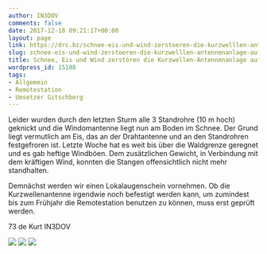 ```yaml
---
author: IN3DOV
comments: false
date: 2017-12-18 09:21:17+00:00
layout: page
link: https://drc.bz/schnee-eis-und-wind-zerstoeren-die-kurzwelllen-antennenanlage-auf-dem-gitschberg/
slug: schnee-eis-und-wind-zerstoeren-die-kurzwelllen-antennenanlage-auf-dem-gitschberg
title: Schnee, Eis und Wind zerstören die Kurzwellen-Antennenanlage auf dem Gitschberg
wordpress_id: 15108
tags:
- Allgemein
- Remotestation
- Umsetzer Gitschberg
---
```


Leider wurden durch den letzten Sturm alle 3 Standrohre (10 m hoch) geknickt und die Windomantenne liegt nun am Boden im Schnee. Der Grund liegt vermutlich am Eis, das an der Drahtantenne und an den Standrohren festgefroren ist. Letzte Woche hat es weit bis über die Waldgrenze geregnet und es gab heftige Windböen. Dem zusätzlichen Gewicht, in Verbindung mit dem kräftigen Wind, konnten die Stangen offensichtlich nicht mehr standhalten.

Demnächst werden wir einen Lokalaugenschein vornehmen. Ob die Kurzwellenantenne irgendwie noch befestigt werden kann, um zumindest bis zum Frühjahr die Remotestation benutzen zu können, muss erst geprüft werden.

73 de Kurt IN3DOV



[![](https://drc.bz/wp-content/uploads/2017/12/IMG_8448-575x1024.jpg)](https://drc.bz/wp-content/uploads/2017/12/IMG_8448.jpg) [![](https://drc.bz/wp-content/uploads/2017/12/IMG_8449-575x1024.jpg)](https://drc.bz/wp-content/uploads/2017/12/IMG_8449.jpg) [![](https://drc.bz/wp-content/uploads/2017/12/IMG_8450-768x1024.jpg)](https://drc.bz/wp-content/uploads/2017/12/IMG_8450.jpg)




